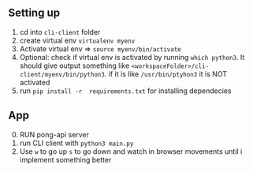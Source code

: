 ## Setting up
1. cd into `cli-client` folder
2. create virtual env `virtualenv myenv`
3. Activate virtual env => `source myenv/bin/activate`
4. Optional: check if virtual env is activated by running `which python3`. It should give output something like `<workspaceFolder>/cli-client/myenv/bin/python3`. if it is like `/usr/bin/ptyhon3` it is NOT activated
5. run `pip install -r  requirements.txt` for installing dependecies

## App
0. RUN pong-api server
1. run CLI client with `python3 main.py`
2. Use `w` to go up `s` to go down and watch in browser movements until i implement something better
